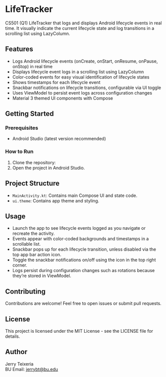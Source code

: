 # LifeTracker
CS501 (Q1) LifeTracker that logs and displays Android lifecycle events in real time. It visually indicate the current lifecycle state and log transitions in a scrolling list using LazyColumn.

## Features
- Logs Android lifecycle events (onCreate, onStart, onResume, onPause, onStop) in real time
- Displays lifecycle event logs in a scrolling list using LazyColumn
- Color-coded events for easy visual identification of lifecycle states
- Shows timestamps for each lifecycle event
- Snackbar notifications on lifecycle transitions, configurable via UI toggle
- Uses ViewModel to persist event logs across configuration changes
- Material 3 themed UI components with Compose

## Getting Started
### Prerequisites
- Android Studio (latest version recommended)

### How to Run
1. Clone the repository:
2. Open the project in Android Studio.

## Project Structure
- `MainActivity.kt`: Contains main Compose UI and state code.
- `ui.theme`: Contains app theme and styling.

## Usage
- Launch the app to see lifecycle events logged as you navigate or recreate the activity.
- Events appear with color-coded backgrounds and timestamps in a scrollable list.
- Snackbar pops up for each lifecycle transition, unless disabled via the top app bar action icon.
- Toggle the snackbar notifications on/off using the icon in the top right corner.
- Logs persist during configuration changes such as rotations because they’re stored in ViewModel.

## Contributing
Contributions are welcome! Feel free to open issues or submit pull requests.

## License
This project is licensed under the MIT License - see the LICENSE file for details.

## Author
Jerry Teixeria  
BU Email: jerrybt@bu.edu

